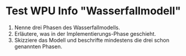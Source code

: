 # Test WPU Info "Wasserfallmodell"

1. Nenne drei Phasen des Wasserfallmodells.
2. Erläutere, was in der Implementierungs-Phase geschieht.
3. Skizziere das Modell und beschrifte mindestens die drei schon genannten Phasen.
